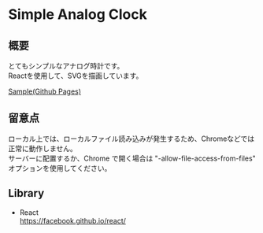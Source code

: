 # Simple Analog Clock

## 概要

とてもシンプルなアナログ時計です。  
Reactを使用して、SVGを描画しています。

[Sample(Github Pages)](http://syhashi.github.io/react-svg-clock/)

## 留意点

ローカル上では、ローカルファイル読み込みが発生するため、Chromeなどでは正常に動作しません。  
サーバーに配置するか、Chrome で開く場合は "-allow-file-access-from-files" オプションを使用してください。

## Library

* React  
  https://facebook.github.io/react/
